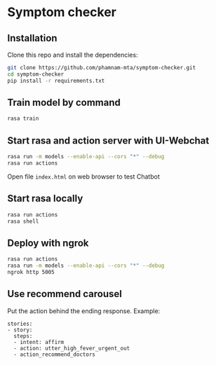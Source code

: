 # Symptom checker

## Installation

Clone this repo and install the dependencies:

```bash
git clone https://github.com/phamnam-mta/symptom-checker.git
cd symptom-checker
pip install -r requirements.txt
```

## Train model by command

```bash
rasa train
```

## Start rasa and action server with UI-Webchat

```bash
rasa run -m models --enable-api --cors "*" --debug
rasa run actions
```
Open file `index.html` on web browser to test Chatbot


## Start rasa locally
```bash
rasa run actions
rasa shell
```

## Deploy with ngrok
```bash
rasa run actions
rasa run -m models --enable-api --cors "*" --debug
ngrok http 5005
```

## Use recommend carousel
Put the action behind the ending response. Example:
```
stories:
- story:
  steps:
  - intent: affirm
  - action: utter_high_fever_urgent_out
  - action_recommend_doctors
```